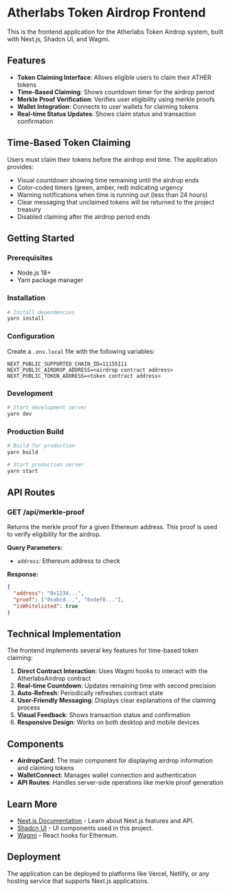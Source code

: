 # Atherlabs Token Airdrop Frontend

This is the frontend application for the Atherlabs Token Airdrop system, built with Next.js, Shadcn UI, and Wagmi.

## Features

- **Token Claiming Interface**: Allows eligible users to claim their ATHER tokens
- **Time-Based Claiming**: Shows countdown timer for the airdrop period
- **Merkle Proof Verification**: Verifies user eligibility using merkle proofs
- **Wallet Integration**: Connects to user wallets for claiming tokens
- **Real-time Status Updates**: Shows claim status and transaction confirmation

## Time-Based Token Claiming

Users must claim their tokens before the airdrop end time. The application provides:

- Visual countdown showing time remaining until the airdrop ends
- Color-coded timers (green, amber, red) indicating urgency
- Warning notifications when time is running out (less than 24 hours)
- Clear messaging that unclaimed tokens will be returned to the project treasury
- Disabled claiming after the airdrop period ends

## Getting Started

### Prerequisites

- Node.js 18+
- Yarn package manager

### Installation

```bash
# Install dependencies
yarn install
```

### Configuration

Create a `.env.local` file with the following variables:

```
NEXT_PUBLIC_SUPPORTED_CHAIN_ID=11155111
NEXT_PUBLIC_AIRDROP_ADDRESS=<airdrop contract address>
NEXT_PUBLIC_TOKEN_ADDRESS=<token contract address>
```

### Development

```bash
# Start development server
yarn dev
```

### Production Build

```bash
# Build for production
yarn build

# Start production server
yarn start
```

## API Routes

### GET /api/merkle-proof

Returns the merkle proof for a given Ethereum address. This proof is used to verify eligibility for the airdrop.

**Query Parameters:**
- `address`: Ethereum address to check

**Response:**
```json
{
  "address": "0x1234...",
  "proof": ["0xabcd...", "0xdef0..."],
  "isWhitelisted": true
}
```

## Technical Implementation

The frontend implements several key features for time-based token claiming:

1. **Direct Contract Interaction**: Uses Wagmi hooks to interact with the AtherlabsAirdrop contract
2. **Real-time Countdown**: Updates remaining time with second precision
3. **Auto-Refresh**: Periodically refreshes contract state
4. **User-Friendly Messaging**: Displays clear explanations of the claiming process
5. **Visual Feedback**: Shows transaction status and confirmation
6. **Responsive Design**: Works on both desktop and mobile devices

## Components

- **AirdropCard**: The main component for displaying airdrop information and claiming tokens
- **WalletConnect**: Manages wallet connection and authentication
- **API Routes**: Handles server-side operations like merkle proof generation

## Learn More

- [Next.js Documentation](https://nextjs.org/docs) - Learn about Next.js features and API.
- [Shadcn UI](https://ui.shadcn.com) - UI components used in this project.
- [Wagmi](https://wagmi.sh) - React hooks for Ethereum.

## Deployment

The application can be deployed to platforms like Vercel, Netlify, or any hosting service that supports Next.js applications.
